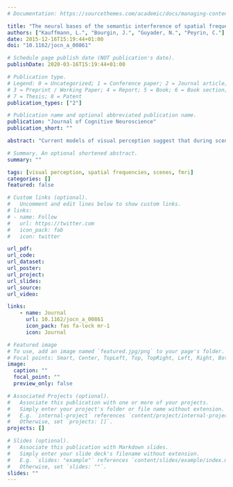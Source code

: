 ```yaml
---
# Documentation: https://sourcethemes.com/academic/docs/managing-content/

title: "The neural bases of the semantic interference of spatial frequency-based information in scenes"
authors: ["Kauffmann, L.", "Bourgin, J.", "Guyader, N.", "Peyrin, C."]
date: 2015-12-16T15:19:44+01:00
doi: "10.1162/jocn_a_00861"

# Schedule page publish date (NOT publication's date).
publishDate: 2020-03-16T15:19:44+01:00

# Publication type.
# Legend: 0 = Uncategorized; 1 = Conference paper; 2 = Journal article;
# 3 = Preprint / Working Paper; 4 = Report; 5 = Book; 6 = Book section;
# 7 = Thesis; 8 = Patent
publication_types: ["2"]

# Publication name and optional abbreviated publication name.
publication: "Journal of Cognitive Neuroscience"
publication_short: ""

abstract: "Current models of visual perception suggest that during scene categorization, low spatial frequencies (LSF) are processed rapidly and activate plausible interpretations of visual input. This coarse analysis would then be used to guide subsequent processing of high spatial frequencies (HSF). The present fMRI study examined how processing of LSF may influence that of HSF by investigating the neural bases of the semantic interference effect. We used hybrid scenes as stimuli by combining LSF and HSF from two different scenes, and participants had to categorize the HSF scene. Categorization was impaired when LSF and HSF scenes were semantically dissimilar, suggesting that the LSF scene was processed automatically and interfered with categorization of the HSF scene. fMRI results revealed that this semantic interference effect was associated with increased activation in the inferior frontal gyrus, the superior parietal lobules, and the fusiform and parahippocampal gyri. Furthermore, a connectivity analysis (psychophysiological interaction) revealed that the semantic interference effect resulted in increasing connectivity between the right fusiform and the right inferior frontal gyri. Results support influential models suggesting that, during scene categorization, LSF information is processed rapidly in the pFC and activates plausible interpretations of the scene category. These coarse predictions would then initiate top–down influences on recognition-related areas of the inferotemporal cortex, and these could interfere with the categorization of HSF information in case of semantic dissimilarity to LSF."

# Summary. An optional shortened abstract.
summary: ""

tags: [visual perception, spatial frequencies, scenes, fmri]
categories: []
featured: false

# Custom links (optional).
#   Uncomment and edit lines below to show custom links.
# links:
# - name: Follow
#   url: https://twitter.com
#   icon_pack: fab
#   icon: twitter

url_pdf:
url_code:
url_dataset:
url_poster:
url_project:
url_slides:
url_source:
url_video:

links:
    - name: Journal
      url: 10.1162/jocn_a_00861
      icon_pack: fas fa-lock mr-1
      icon: Journal

# Featured image
# To use, add an image named `featured.jpg/png` to your page's folder.
# Focal points: Smart, Center, TopLeft, Top, TopRight, Left, Right, BottomLeft, Bottom, BottomRight.
image:
  caption: ""
  focal_point: ""
  preview_only: false

# Associated Projects (optional).
#   Associate this publication with one or more of your projects.
#   Simply enter your project's folder or file name without extension.
#   E.g. `internal-project` references `content/project/internal-project/index.md`.
#   Otherwise, set `projects: []`.
projects: []

# Slides (optional).
#   Associate this publication with Markdown slides.
#   Simply enter your slide deck's filename without extension.
#   E.g. `slides: "example"` references `content/slides/example/index.md`.
#   Otherwise, set `slides: ""`.
slides: ""
---
```

